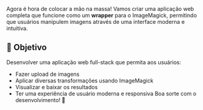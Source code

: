 Agora é hora de colocar a mão na massa! Vamos criar uma aplicação web completa que funcione como um **wrapper** para o ImageMagick, permitindo que usuários manipulem imagens através de uma interface moderna e intuitiva.

## 🎯 Objetivo

Desenvolver uma aplicação web full-stack que permita aos usuários:
- Fazer upload de imagens
- Aplicar diversas transformações usando ImageMagick
- Visualizar e baixar os resultados
- Ter uma experiência de usuário moderna e responsiva
Boa sorte com o desenvolvimento! 🎉 